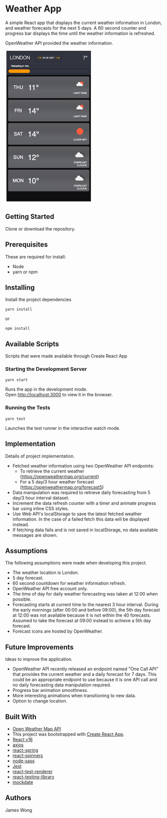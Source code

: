 # Weather App
A simple React app that displays the current weather information in London, and weather forecasts for the next 5 days. A 60 second counter and progress bar displays the time until the weather information is refreshed.

OpenWeather API provided the weather information.

![alt text](https://github.com/jwon114/weather-app/raw/master/src/docs/weather-app.png "Weather App")

## Getting Started
Clone or download the repository.

## Prerequisites
These are required for install:
- Node
- yarn or npm

## Installing
Install the project dependencies

```
yarn install
```
or
```
npm install
```

## Available Scripts
Scripts that were made available through Create React App

### Starting the Development Server
```
yarn start
```

Runs the app in the development mode.<br />
Open [http://localhost:3000](http://localhost:3000) to view it in the browser.

### Running the Tests
```
yarn test
```

Launches the test runner in the interactive watch mode.

## Implementation
Details of project implementation.

- Fetched weather information using two OpenWeather API endpoints:
  - To retrieve the current weather (https://openweathermap.org/current)
  - For a 5 day/3 hour weather forecast (https://openweathermap.org/forecast5)
- Data manipulation was required to retrieve daily forecasting from 5 day/3 hour interval dataset.
- Increment the data refresh counter with a timer and animate progress bar using inline CSS styles.
- Use Web API's localStorage to save the latest fetched weather information. In the case of a failed fetch this data will be displayed instead.
- If fetching data fails and is not saved in localStorage, no data available messages are shown.

## Assumptions
The following assumptions were made when developing this project.

- The weather location is London.
- 5 day forecast.
- 60 second countdown for weather information refresh.
- OpenWeather API free account only.
- The time of day for daily weather forecasting was taken at 12:00 when possible.
- Forecasting starts at current time to the nearest 3 hour interval. During the early mornings (after 00:00 and before 09:00), the 5th day forecast at 12:00 was not available because it is not within the 40 forecasts. Assumed to take the forecast at 09:00 instead to achieve a 5th day forecast.
- Forecast icons are hosted by OpenWeather.

## Future Improvements
Ideas to improve the application.

- OpenWeather API recently released an endpoint named "One Call API" that provides the current weather and a daily forecast for 7 days. This could be an appropriate endpoint to use because it is one API call and no daily forecasting data manipulation required.
- Progress bar animation smoothness.
- More interesting animations when transitioning to new data.
- Option to change location.

## Built With
- [Open Weather Map API](https://openweathermap.org/api) 
- This project was bootstrapped with [Create React App](https://github.com/facebook/create-react-app).
- [React v16](https://reactjs.org/)
- [axios](https://github.com/axios/axios)
- [react-spring](https://github.com/react-spring/react-spring)
- [react-spinners](https://github.com/davidhu2000/react-spinners)
- [node-sass](https://github.com/sass/node-sass)
- [Jest](https://jestjs.io/)
- [react-test-renderer](https://reactjs.org/docs/test-renderer.html)
- [react-testing-library](https://github.com/testing-library/react-testing-library)
- [mockdate](https://github.com/boblauer/MockDate)

## Authors
James Wong
